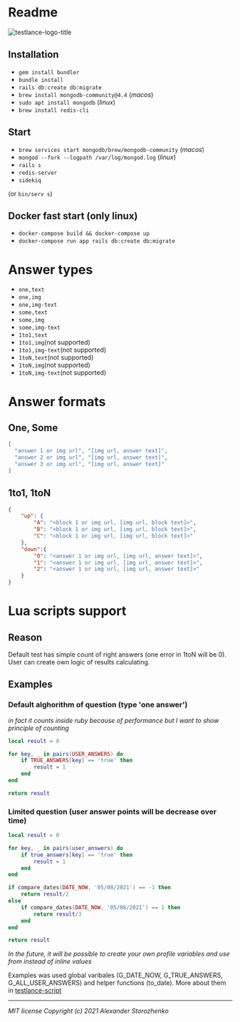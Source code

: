 # Readme

![testlance-logo-title](https://user-images.githubusercontent.com/54493133/126068961-266eebee-526e-4ace-b318-cef84b3e671d.png)

## Installation
- `gem install bundler`
- `bundle install`
- `rails db:create db:migrate`
- `brew install mongodb-community@4.4` (_macos_)
- `sudo apt install mongodb` (_linux_)
- `brew install redis-cli`

## Start
- `brew services start mongodb/brew/mongodb-community` (_macos_)
- `mongod --fork --logpath /var/log/mongod.log` (_linux_)
- `rails s`
- `redis-server`
- `sidekiq`

(or `bin/serv s`)

## Docker fast start (only linux)
- `docker-compose build && docker-compose up`
- `docker-compose run app rails db:create db:migrate`

# Answer types

- `one,text`
- `one,img`
- `one,img-text`
- `some,text`
- `some,img`
- `some,img-text`
- `1to1,text`
- `1to1,img`(not supported)
- `1to1,img-text`(not supported)
- `1toN,text`(not supported)
- `1toN,img`(not supported)
- `1toN,img-text`(not supported)

# Answer formats
## One, Some
```json
[
  "answer 1 or img url", "[img url, answer text]",
  "answer 2 or img url", "[img url, answer text]",
  "answer 3 or img url", "[img url, answer text]"
]
```

## 1to1, 1toN
```json
{
    "up": {
        "A": "<block 1 or img url, [img url, block text]>",
        "B": "<block 1 or img url, [img url, block text]>",
        "C": "<block 1 or img url, [img url, block text]>"
    },
    "down":{
        "0": "<answer 1 or img url, [img url, answer text]>",
        "1": "<answer 1 or img url, [img url, answer text]>",
        "2": "<answer 1 or img url, [img url, answer text]>"
    }
}
```

# Lua scripts support
## Reason
Default test has simple count of right answers (one error in 1toN will be 0). User can create own logic of results calculating.
## Examples
### Default alghorithm of question (type 'one answer')
*in fact it counts inside ruby because of performance but I want to show principle of counting*
```lua
local result = 0

for key, _ in pairs(USER_ANSWERS) do
    if TRUE_ANSWERS[key] == 'true' then
        result = 1
    end
end

return result
```
### Limited question (user answer points will be decrease over time)
```lua
local result = 0

for key, _ in pairs(user_answers) do
    if true_answers[key] == 'true' then
        result = 1
    end
end

if compare_dates(DATE_NOW, '05/08/2021') == -1 then
    return result/2
else
    if compare_dates(DATE_NOW, '05/08/2021') == 1 then
        return result/3
    end
end

return result
```
*In the future, it will be possible to create your own profile variables and use from instead of inline values*

Examples was used global varibales (G_DATE_NOW, G_TRUE_ANSWERS, G_ALL_USER_ANSWERS) and helper functions (to_date). More about them in [testlance-script](https://github.com/alexander-storozhenko/testlance-script)

---
*MIT license Copyright (c) 2021 Alexander Storozhenko*

